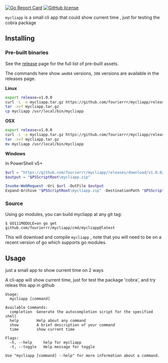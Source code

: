 [![Go Report Card](https://goreportcard.com/badge/github.com/fourierrr/mycliapp)](https://goreportcard.com/report/github.com/fourierrr/mycliapp)
[![GitHub license](https://img.shields.io/github/license/fourierrr/mycliapp)](https://github.com/fourierrr/mycliapp/blob/master/LICENSE)


`mycliapp`  is a small cli app that could show current time , just for testing the cobra package


## Installing

### Pre-built binaries

See the [release](https://github.com/fourierrr/mycliapp/releases) page for the full list of pre-built assets.

The commands here show `amd64` versions, `386` versions are available in the releases page.

**Linux**

```bash
export release=v1.0.0
curl -L -o mycliapp.tar.gz https://github.com/fourierrr/mycliapp/releases/download/${release}/mycliapp_${release}_Linux_arm64.tar.gz
tar -xvf mycliapp.tar.gz
cp mycliapp /usr/local/bin/mycliapp
```

**OSX**

```bash
export release=v1.0.0
curl -L -o mycliapp.tar.gz https://github.com/fourierrr/mycliapp/releases/download/${release}/mycliapp_${release}_Darwin_x86_64.tar.gz
tar -xvf mycliapp.tar.gz
mv mycliapp /usr/local/bin/mycliapp
```


**Windows**

In PowerShell v5+
```powershell
$url = "https://github.com/fourierrr/mycliapp/releases/download/v1.0.0/mycliapp_1.0.0_Windows_x86_64.tar.gz"
$output = "$PSScriptRoot\mycliapp.zip"

Invoke-WebRequest -Uri $url -OutFile $output
Expand-Archive "$PSScriptRoot\mycliapp.zip" -DestinationPath "$PSScriptRoot\mycliapp"
```



### Source

Using go modules, you can build mycliapp at any git tag:
```
$ GO111MODULE=on go get github.com/fourierrr/mycliapp/cmd/mycliapp@latest
```

This will download and compile `mycliapp` , note that you will need to be on a recent version of go which supports go modules.

## Usage
just a small app to show current time on 2 ways

A cli-app will show current time, just for test the package 'cobra', and try releas this app in github
```
Usage:
  mycliapp [command]

Available Commands:
  completion  Generate the autocompletion script for the specified shell
  help        Help about any command
  show        A brief description of your command
  time        show current time

Flags:
  -h, --help     help for mycliapp
  -t, --toggle   Help message for toggle

Use "mycliapp [command] --help" for more information about a command.
```
